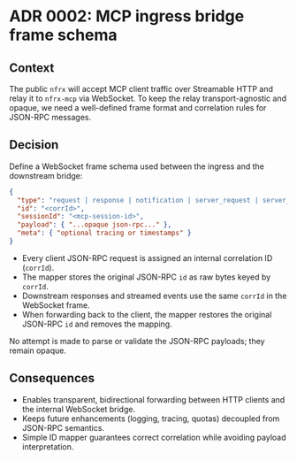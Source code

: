 # ADR 0002: MCP ingress bridge frame schema

## Context
The public `nfrx` will accept MCP client traffic over Streamable HTTP and relay it to `nfrx-mcp` via WebSocket. To keep the relay transport-agnostic and opaque, we need a well-defined frame format and correlation rules for JSON-RPC messages.

## Decision
Define a WebSocket frame schema used between the ingress and the downstream bridge:

```json
{
  "type": "request | response | notification | server_request | server_response | stream_event",
  "id": "<corrId>",
  "sessionId": "<mcp-session-id>",
  "payload": { "...opaque json-rpc..." },
  "meta": { "optional tracing or timestamps" }
}
```

* Every client JSON-RPC request is assigned an internal correlation ID (`corrId`).
* The mapper stores the original JSON-RPC `id` as raw bytes keyed by `corrId`.
* Downstream responses and streamed events use the same `corrId` in the WebSocket frame.
* When forwarding back to the client, the mapper restores the original JSON-RPC `id` and removes the mapping.

No attempt is made to parse or validate the JSON-RPC payloads; they remain opaque.

## Consequences
- Enables transparent, bidirectional forwarding between HTTP clients and the internal WebSocket bridge.
- Keeps future enhancements (logging, tracing, quotas) decoupled from JSON-RPC semantics.
- Simple ID mapper guarantees correct correlation while avoiding payload interpretation.

